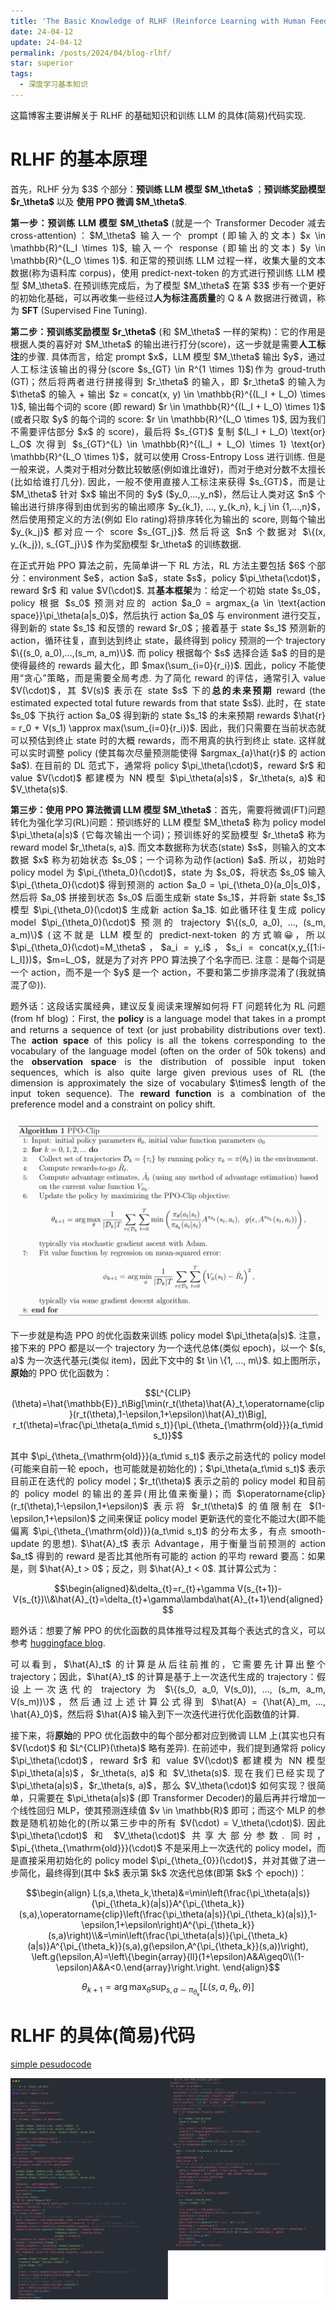 ```yaml
---
title: 'The Basic Knowledge of RLHF (Reinforce Learning with Human Feedback)'
date: 24-04-12
update: 24-04-12
permalink: /posts/2024/04/blog-rlhf/
star: superior
tags:
  - 深度学习基本知识
---
```


<p style="text-align:justify; text-justify:inter-ideograph;">这篇博客主要讲解关于 RLHF 的基础知识和训练 LLM 的具体(简易)代码实现. </p>

# RLHF 的基本原理

<p style="text-align:justify; text-justify:inter-ideograph;">首先，RLHF 分为 $3$ 个部分：<b>预训练 LLM 模型 $M_\theta$ </b>；<b>预训练奖励模型 $r_\theta$ </b> 以及 <b>使用 PPO 微调 $M_\theta$</b>. </p>

<p style="text-align:justify; text-justify:inter-ideograph;"><b>第一步：预训练 LLM 模型 $M_\theta$ </b> (就是一个 Transformer Decoder 减去 cross-attention)：$M_\theta$ 输入一个 prompt (即输入的文本) $x \in \mathbb{R}^{L_I \times 1}$, 输入一个 response (即输出的文本) $y \in \mathbb{R}^{L_O \times 1}$. 和正常的预训练 LLM 过程一样，收集大量的文本数据(称为语料库 corpus)，使用 predict-next-token 的方式进行预训练 LLM 模型 $M_\theta$. 在预训练完成后，为了模型 $M_\theta$ 在第 $3$ 步有一个更好的初始化基础，可以再收集一些经过<b>人为标注高质量</b>的 Q & A 数据进行微调，称为 <b>SFT</b> (Supervised Fine Tuning). </p>

<p style="text-align:justify; text-justify:inter-ideograph;"><b>第二步：预训练奖励模型 $r_\theta$</b> (和 $M_\theta$ 一样的架构)：它的作用是根据人类的喜好对 $M_\theta$ 的输出进行打分(score)，这一步就是需要<b>人工标注</b>的步骤. 具体而言，给定 prompt $x$，LLM 模型 $M_\theta$ 输出 $y$，通过人工标注该输出的得分(score $s_{GT} \in R^{1 \times 1}$)作为 groud-truth (GT)；然后将两者进行拼接得到 $r_\theta$ 的输入，即 $r_\theta$ 的输入为 $\theta$ 的输入 + 输出 $z = concat(x, y) \in \mathbb{R}^{(L_I + L_O) \times 1}$, 输出每个词的 score (即 reward) $r \in \mathbb{R}^{(L_I + L_O) \times 1}$ (或者只取 $y$ 的每个词的 score: $r \in \mathbb{R}^{L_O \times 1}$, 因为我们不需要评估部分 $x$ 的 score)，最后将 $s_{GT}$ 复制 $(L_I + L_O) \text{or} L_O$ 次得到 $s_{GT}^{L} \in \mathbb{R}^{(L_I + L_O) \times 1} \text{or} \mathbb{R}^{L_O \times 1}$，就可以使用 Cross-Entropy Loss 进行训练. 但是一般来说，人类对于相对分数比较敏感(例如谁比谁好)，而对于绝对分数不太擅长(比如给谁打几分). 因此，一般不使用直接人工标注来获得 $s_{GT}$，而是让 $M_\theta$ 针对 $x$ 输出不同的 $y$ ($y_0,...,y_n$)，然后让人类对这 $n$ 个输出进行排序得到由优到劣的输出顺序 $y_{k_1}, ..., y_{k_n}, k_j \in {1,...,n}$，然后使用预定义的方法(例如 Elo rating)将排序转化为输出的 score, 则每个输出 $y_{k_j}$ 都对应一个 score $s_{GT_j}$. 然后将这 $n$ 个数据对 $\{(x, y_{k_j}), s_{GT_j}\}$ 作为奖励模型 $r_\theta$ 的训练数据. </p>

<p style="text-align:justify; text-justify:inter-ideograph;">在正式开始 PPO 算法之前，先简单讲一下 RL 方法，RL 方法主要包括 $6$ 个部分：environment $e$，action $a$，state $s$，policy $\pi_\theta(\cdot)$，reward $r$ 和 value $V(\cdot)$. 其<b>基本框架</b>为：给定一个初始 state $s_0$，policy 根据 $s_0$ 预测对应的 action $a_0 = argmax_{a \in \text{action space}}\pi_\theta(a|s_0)$，然后执行 action $a_0$ 与 environment 进行交互，得到新的 state $s_1$ 和反馈的 reward $r_0$；接着基于 state $s_1$ 预测新的 action，循环往复，直到达到终止 state，最终得到 policy 预测的一个 trajectory $\{(s_0, a_0),...,(s_m, a_m)\}$. 而 policy 根据每个 $s$ 选择合适 $a$ 的目的是使得最终的 rewards 最大化，即 $max(\sum_{i=0}{r_i})$. 因此，policy 不能使用“贪心”策略，而是需要全局考虑. 为了简化 reward 的评估，通常引入 value $V(\cdot)$，其 $V(s)$ 表示在 state $s$ 下的<b>总的未来预期</b> reward (the estimated expected total future rewards from that state $s$). 此时，在 state $s_0$ 下执行 action $a_0$ 得到新的 state $s_1$ 的未来预期 rewards $\hat{r} = r_0 + V(s_1) \approx max(\sum_{i=0}{r_i})$. 因此，我们只需要在当前状态就可以预估到终止 state 时的大概 rewards，而不用真的执行到终止 state. 这样就可以实时调整 policy (使其每次尽量预测能使得 $argmax_{a}\hat{r}$ 的 action $a$). 在目前的 DL 范式下，通常将 policy $\pi_\theta(\cdot)$，reward $r$ 和 value $V(\cdot)$ 都建模为 NN 模型 $\pi_\theta(a|s)$，$r_\theta(s, a)$ 和 $V_\theta(s)$.</p>

<p style="text-align:justify; text-justify:inter-ideograph;"><b>第三步：使用 PPO 算法微调 LLM 模型 $M_\theta$</b>：首先，需要将微调(FT)问题转化为强化学习(RL)问题：预训练好的 LLM 模型 $M_\theta$ 称为 policy model $\pi_\theta(a|s)$ (它每次输出一个词)；预训练好的奖励模型 $r_\theta$ 称为 reward model $r_\theta(s, a)$. 而文本数据称为状态(state) $s$，则输入的文本数据 $x$ 称为初始状态 $s_0$；一个词称为动作(action) $a$. 所以，初始时 policy model 为 $\pi_{\theta_0}(\cdot)$，state 为 $s_0$，将状态 $s_0$ 输入 $\pi_{\theta_0}(\cdot)$ 得到预测的 action $a_0 = \pi_{\theta_0}(a_0|s_0)$，然后将 $a_0$ 拼接到状态 $s_0$ 后面生成新 state $s_1$，并将新 state $s_1$ 模型 $\pi_{\theta_0}(\cdot)$ 生成新 action $a_1$. 如此循环往复生成 policy model $\pi_{\theta_0}(\cdot)$ 预测的 trajectory $\{(s_0, a_0), ..., (s_m, a_m)\}$ (这不就是 LLM 模型的 predict-next-token 的方式嘛😀，所以 $\pi_{\theta_0}(\cdot)=M_\theta$，$a_i = y_i$，$s_i = concat(x,y_{[1:i-L_I]})$，$m=L_O$，就是为了对齐 PPO 算法换了个名字而已. 注意：是每个词是一个 action，而不是一个 $y$ 是一个 action，不要和第二步排序混淆了(我就搞混了😟)). </p>

<p style="text-align:justify; text-justify:inter-ideograph;">题外话：这段话实属经典，建议反复阅读来理解如何将 FT 问题转化为 RL 问题(from hf blog)：First, the <b>policy</b> is a language model that takes in a prompt and returns a sequence of text (or just probability distributions over text). The <b>action space</b> of this policy is all the tokens corresponding to the vocabulary of the language model (often on the order of 50k tokens) and the <b>observation space</b> is the distribution of possible input token sequences, which is also quite large given previous uses of RL (the dimension is approximately the size of vocabulary $\times$ length of the input token sequence). The <b>reward function</b> is a combination of the preference model and a constraint on policy shift.</p>

![PPO Clip](/images//RLHF_PPO-Clip.png)

<p style="text-align:justify; text-justify:inter-ideograph;">下一步就是构造 PPO 的优化函数来训练 policy model $\pi_\theta(a|s)$. 注意，接下来的 PPO 都是以一个 trajectory 为一个迭代总体(类似 epoch)，以一个 $(s, a)$ 为一次迭代基元(类似 item)，因此下文中的 $t \in \{1, ..., m\}$. 如上图所示，<b>原始</b>的 PPO 优化函数为：</p>

$$L^{CLIP}(\theta)=\hat{\mathbb{E}}_t\Big[\min(r_t(\theta)\hat{A}_t,\operatorname{clip}(r_t(\theta),1-\epsilon,1+\epsilon)\hat{A}_t)\Big], r_t(\theta)=\frac{\pi_\theta(a_t\mid s_t)}{\pi_{\theta_{\mathrm{old}}}(a_t\mid s_t)}$$

<p style="text-align:justify; text-justify:inter-ideograph;">其中 $\pi_{\theta_{\mathrm{old}}}(a_t\mid s_t)$ 表示之前迭代的 policy model (可能来自前一轮 epoch，也可能就是初始化的)；$\pi_\theta(a_t\mid s_t)$ 表示目前正在迭代的 policy model；$r_t(\theta)$ 表示之前的 policy model 和目前的 policy model 的输出的差异(用比值来衡量)；而 $\operatorname{clip}(r_t(\theta),1-\epsilon,1+\epsilon)$ 表示将 $r_t(\theta)$ 的值限制在 $(1-\epsilon,1+\epsilon)$ 之间来保证 policy model 更新迭代的变化不能过大(即不能偏离 $\pi_{\theta_{\mathrm{old}}}(a_t\mid s_t)$ 的分布太多，有点 smooth-update 的思想). $\hat{A}_t$ 表示 Advantage，用于衡量当前预测的 action $a_t$ 得到的 reward 是否比其他所有可能的 action 的平均 reward 要高：如果是，则 $\hat{A}_t > 0$；反之，则 $\hat{A}_t < 0$. 其计算公式为：</p> 

$$\begin{aligned}&\delta_{t}=r_{t}+\gamma V(s_{t+1})-V(s_{t})\\&\hat{A}_{t}=\delta_{t}+\gamma\lambda\hat{A}_{t+1}\end{aligned}$$

<p style="text-align:justify; text-justify:inter-ideograph;">题外话：想要了解 PPO 的优化函数的具体推导过程及其每个表达式的含义，可以参考 <a href="https://huggingface.co/blog/deep-rl-ppo#recap-the-policy-objective-function" target="_blank">huggingface blog</a>. </p>

<p style="text-align:justify; text-justify:inter-ideograph;">可以看到，$\hat{A}_t$ 的计算是从后往前推的，它需要先计算出整个 trajectory；因此，$\hat{A}_t$ 的计算是基于上一次迭代生成的 trajectory：假设上一次迭代的 trajectory 为 $\{(s_0, a_0, V(s_0)), ..., (s_m, a_m, V(s_m))\}$，然后通过上述计算公式得到 $\hat{A} = {\hat{A}_m, ..., \hat{A}_0}$，然后将 $\hat{A}$ 输入到下一次迭代进行优化函数值的计算. </p>

<p style="text-align:justify; text-justify:inter-ideograph;">接下来，将<b>原始</b>的 PPO 优化函数中的每个部分都对应到微调 LLM 上(其实也只有 $V(\cdot)$ 和 $L^{CLIP}(\theta)$ 略有差异). 在前述中，我们提到通常将 policy $\pi_\theta(\cdot)$，reward $r$ 和 value $V(\cdot)$ 都建模为 NN 模型 $\pi_\theta(a|s)$，$r_\theta(s, a)$ 和 $V_\theta(s)$. 现在我们已经实现了 $\pi_\theta(a|s)$，$r_\theta(s, a)$，那么 $V_\theta(\cdot)$ 如何实现？很简单，只需要在 $\pi_\theta(a|s)$ (即 Transformer Decoder)的最后再并行增加一个线性回归 MLP，使其预测连续值 $v \in \mathbb{R}$ 即可；而这个 MLP 的参数是随机初始化的(所以第三步中的所有 $V(\cdot) = V_\theta(\cdot)$). 因此 $\pi_\theta(\cdot)$ 和 $V_\theta(\cdot)$ 共享大部分参数. 同时，$\pi_{\theta_{\mathrm{old}}}(\cdot)$ 不是采用上一次迭代的 policy model，而是直接采用初始化的 policy model $\pi_{\theta_{0}}(\cdot)$，并对其做了进一步简化，最终得到(其中 $k$ 表示第 $k$ 次迭代总体(即第 $k$ 个 epoch))：</p>

$$\begin{align}
  L(s,a,\theta_k,\theta)&=\min\left(\frac{\pi_\theta(a|s)}{\pi_{\theta_k}(a|s)}A^{\pi_{\theta_k}}(s,a),\operatorname{clip}\left(\frac{\pi_\theta(a|s)}{\pi_{\theta_k}(a|s)},1-\epsilon,1+\epsilon\right)A^{\pi_{\theta_k}}(s,a)\right)\\&=\min\left(\frac{\pi_\theta(a|s)}{\pi_{\theta_k}(a|s)}A^{\pi_{\theta_k}}(s,a),g(\epsilon,A^{\pi_{\theta_k}}(s,a))\right), \left.g(\epsilon,A)=\left\{\begin{array}{ll}(1+\epsilon)A&A\geq0\\(1-\epsilon)A&A<0.\end{array}\right.\right.
\end{align}$$

$$\theta_{k+1}=\arg\max_\theta\sup_{s,a\sim\pi_{\theta_k}}\left[L(s,a,\theta_k,\theta)\right]$$

# RLHF 的具体(简易)代码

[simple pesudocode](/files/RLHF.py)

![RLHF code](/images/RLHF_code.png)